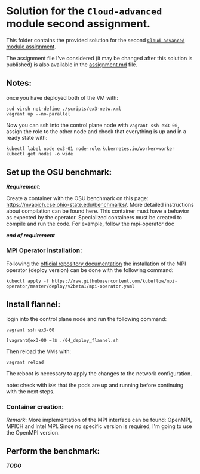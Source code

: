 # Solution for the `Cloud-advanced` module second assignment.

This folder contains the provided solution for the second [`Cloud-advanced` module assignment](https://github.com/Foundations-of-HPC/Cloud-advanced-2023/blob/main/Assignments/Exercise.md). 

The assignment file I've considered (it may be changed after this solution is published) is also available in the [assignment.md](./assignment.md) file. 



## Notes: 

once you have deployed both of the VM with:

```
sud virsh net-define ./scripts/ex3-netw.xml
vagrant up --no-parallel
```

Now you can ssh into the control plane node  with `vagrant ssh ex3-00`, assign the role to the other node and check that everything is up and in a ready  state with:
```
kubectl label node ex3-01 node-role.kubernetes.io/worker=worker
kubectl get nodes -o wide
```

## Set up the OSU benchmark:

***Requirement***:

Create a container with the OSU benchmark on this page: https://mvapich.cse.ohio-state.edu/benchmarks/. More detailed instructions about compilation can be found here. This container must have a behavior as expected by the operator. Specialized containers must be created to compile and run the code. For example, follow the mpi-operator doc

***end of requirement***





### MPI Operator installation:

Following the [official repository documentation](https://github.com/kubeflow/mpi-operator) the installation of the MPI operator (deploy version) can be done with the following command:

```
kubectl apply -f https://raw.githubusercontent.com/kubeflow/mpi-operator/master/deploy/v2beta1/mpi-operator.yaml
```


## Install flannel:

login into the control plane node and run the following command:

```
vagrant ssh ex3-00

[vagrant@ex3-00 ~]$ ./04_deploy_flannel.sh
```

Then reload the VMs with:

```
vagrant reload
```

The reboot is necessary to apply the changes to the network configuration.


note: check with `k9s` that the pods are up and running before continuing with the next steps.



### Container creation:

*Remark*: More implementation of the MPI interface can be found: OpenMPI, MPICH and Intel MPI. Since no specific version is required, I'm going to use the OpenMPI version.


## Perform the benchmark:

***TODO***


